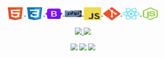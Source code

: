 
<div align="center">
  <a href="https://github.com/carloeira">
  <img align="center" target="_parent" height="30" width="40" src="https://raw.githubusercontent.com/devicons/devicon/master/icons/html5/html5-original.svg">
  <img align="center" target="_parent" height="30" width="40" src="https://raw.githubusercontent.com/devicons/devicon/master/icons/css3/css3-original.svg">
  <img align="center" target="_parent" height="30" width="40" src="https://raw.githubusercontent.com/devicons/devicon/master/icons/bootstrap/bootstrap-original.svg">
  <img align="center" target="_parent" height="30" width="40" src="https://raw.githubusercontent.com/devicons/devicon/master/icons/php/php-original.svg">
  <img align="center" target="_parent" height="30" width="40" src="https://raw.githubusercontent.com/devicons/devicon/master/icons/javascript/javascript-original.svg">
  <img align="center" target="_parent" height="30" width="40" src="https://raw.githubusercontent.com/devicons/devicon/master/icons/git/git-original.svg">
  <img align="center" target="_parent" height="30" width="40" src="https://raw.githubusercontent.com/devicons/devicon/master/icons/react/react-original.svg">
  <img align="center" target="_parent" height="30" width="40" src="https://raw.githubusercontent.com/devicons/devicon/master/icons/nodejs/nodejs-original.svg">
</div><br>
<div align="center">
  <a href="https://github.com/carloeira">
  <img height="160px" src="https://github-readme-stats.vercel.app/api?username=carloeira&show_icons=true&theme=gruvbox"/>
  <img height="160px" src="https://github-readme-stats.vercel.app/api/top-langs/?username=carloeira&layout=compact&langs_count=7&theme=gruvbox"/>
</div><br>
<div align="center"> 
  <a href="https://instagram.com/carloeiraa" target="_parent"><img src="https://img.shields.io/badge/-Instagram-%23E4405F?style=for-the-badge&logo=instagram&logoColor=white" target="_parent"></a>
 <a href="https://discord.gg/rESgdewf" target="_parent"><img src="https://img.shields.io/badge/Discord-7289DA?style=for-the-badge&logo=discord&logoColor=white" target="_parent"></a> 
  <a href="https://br.linkedin.com/in/imcarlosvieira" target="_parent"><img src="https://img.shields.io/badge/-LinkedIn-%230077B5?style=for-the-badge&logo=linkedin&logoColor=white" target="_parent"></a> 
    
</div>
